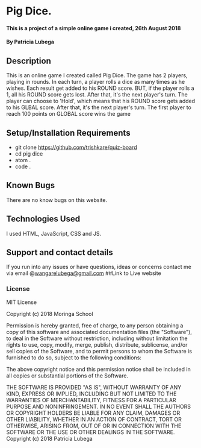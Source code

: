 # Pig Dice.
#### This is a project of a simple online game i created, 26th August 2018
#### By Patricia Lubega
## Description
This is an online game I created called Pig Dice. The game has 2 players, playing in rounds. In each turn, a player rolls a dice as many times as he wishes. Each result get added to his ROUND score. BUT, if the player rolls a 1, all his ROUND score gets lost. After that, it's the next player's turn. The player can choose to 'Hold', which means that his ROUND score gets added to his GLBAL score. After that, it's the next player's turn. The first player to reach 100 points on GLOBAL score wins the game
## Setup/Installation Requirements
* git clone https://github.com/trishkare/quiz-board
* cd pig dice
* atom .
* code .
## Known Bugs
There are no know bugs on this website.
## Technologies Used
I used HTML, JavaScript, CSS and JS.
## Support and contact details
If you run into any issues or have questions, ideas or concerns contact me via email @wangarelubega@gmail.com
##Link to Live website

### License
MIT License

Copyright (c) 2018 Moringa School

Permission is hereby granted, free of charge, to any person obtaining a copy of this software and associated documentation files (the "Software"), to deal in the Software without restriction, including without limitation the rights to use, copy, modify, merge, publish, distribute, sublicense, and/or sell copies of the Software, and to permit persons to whom the Software is furnished to do so, subject to the following conditions:

The above copyright notice and this permission notice shall be included in all copies or substantial portions of the Software.

THE SOFTWARE IS PROVIDED "AS IS", WITHOUT WARRANTY OF ANY KIND, EXPRESS OR IMPLIED, INCLUDING BUT NOT LIMITED TO THE WARRANTIES OF MERCHANTABILITY, FITNESS FOR A PARTICULAR PURPOSE AND NONINFRINGEMENT. IN NO EVENT SHALL THE AUTHORS OR COPYRIGHT HOLDERS BE LIABLE FOR ANY CLAIM, DAMAGES OR OTHER LIABILITY, WHETHER IN AN ACTION OF CONTRACT, TORT OR OTHERWISE, ARISING FROM, OUT OF OR IN CONNECTION WITH THE SOFTWARE OR THE USE OR OTHER DEALINGS IN THE SOFTWARE.
Copyright (c) 2018 Patricia Lubega
